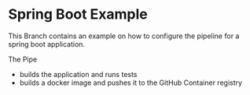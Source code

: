 # Spring Boot Example

This Branch contains an example on how to configure the pipeline for a spring boot application.


The Pipe 
 - builds the application and runs tests
 - builds a docker image and pushes it to the GitHub Container registry